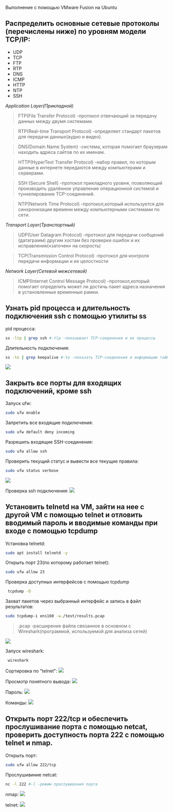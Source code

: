 Выполнение с помощью VMware Fusion на Ubuntu

Распределить основные сетевые протоколы (перечислены ниже) по уровням модели TCP/IP:
-
- UDP
- TCP
- FTP
- RTP
- DNS
- ICMP
- HTTP
- NTP
- SSH

*Application Layer(Прикладной)*           
>FTP(File Transfer Protocol) -протокол отвечающий за передачу данных между двумя системами.  

>RTP(Real-time Transport Protocol)  -определяет стандарт пакетов для передачи данных(аудио и видео).

>DNS(Domain Name System) -система, которая помогает браузерам находить адреса сайтов по их именам.

>HTTP(HyperText Transfer Protocol) -набор правил, по которым данные в интернете передаются между компьютерами и серверами.  

>SSH (Secure Shell) -протокол прикладного уровня, позволяющий производить удалённое управление операционной системой и туннелирование TCP-соединений.

>NTP(Network Time Protocol) -протокол,который используется для синхронизации времени между компьютерными системами по сети.

*Transport Layer(Транспортный)*           
>UDP(User Datagram Protocol) -протокол для передачи сообщений (датаграмм) другим хостам без проверки ошибок и их исправления(«заточен» на скорость)  

>TCP(Transmission Control Protocol) -протокол для контроля передачи информации и ее целостности

*Network Layer(Сетевой межсетевой)*          
>ICMP(Internet Control Message Protocol) -протокол,который помогает определить может ли достичь пакет адреса назначения в установленные временные рамки.

Узнать pid процесса и длительность подключения ssh с помощью утилиты ss
-
pid процесса:

``` bash
ss -ltp | grep ssh #-tlp -показывает TCP-соединения и их процессы
``` 

Длительность подключения:

``` bash
ss -to | grep keepalive #-to -показать TCP-соединения и информацию таймера
```
![](/HW5/assets/2-1.png) 

Закрыть все порты для входящих подключений, кроме ssh
-
Запуск ufw:

``` bash
sudo ufw enable
```

Запретить все входящие подключения:

``` bash
sudo ufw default deny incoming
```

Разрешить входящие SSH-соединения:

``` bash
sudo ufw allow ssh
``` 

Проверить текущий статус и вывести все текущие правила:

``` bash
sudo ufw status verbose 
```
![](/HW5/assets/3-1.png)   

Проверка ssh подключения:
![](/HW5/assets/3-2.png) 

Установить telnetd на VM, зайти на нее с другой VM с помощью telnet и отловить вводимый пароль и вводимые команды при входе c помощью tcpdump
-
Установка telnetd:

``` bash
sudo apt install telnetd -y
```  

Открыть порт 23(по которому работает telnet):

``` bash
sudo ufw allow 23
``` 

Проверка доступных интерфейсов с помощью tcpdump 

``` bash
 tcpdump -D
 ``` 
Захват пакетов через выбранный интерфейс и запись в файл результатов:

``` bash
sudo tcpdump-i ens160 -w./test/results.pcap
 ``` 
>.pcap  -расширение файла связанное в основном с Wireshark(программой, используемой для анализа сетей)

![](/HW5/assets/4-1.png) 


Запуск wireshark:
``` bash
 wireshark
 ``` 

Сортировка по "telnet":
![](/HW5/assets/4-2.png) 

Просмотр понятного вывода:
![](/HW5/assets/4-3.png) 

Пароль:
![](/HW5/assets/4-4.png) 

Команды:
![](/HW5/assets/4-5.png) 

Открыть порт 222/tcp и обеспечить прослушивание порта с помощью netcat, проверить доступность порта 222 с помощью telnet и nmap.
-
Открыть порт:

``` bash
sudo ufw allow 222/tcp
``` 

Прослушивиние netcat:

``` bash
nc -l 222 #-l -режим прослушивания порта
``` 
nmap:
![](/HW5/assets/5-1.png) 

telnet:
![](/HW5/assets/5-2.png) 

